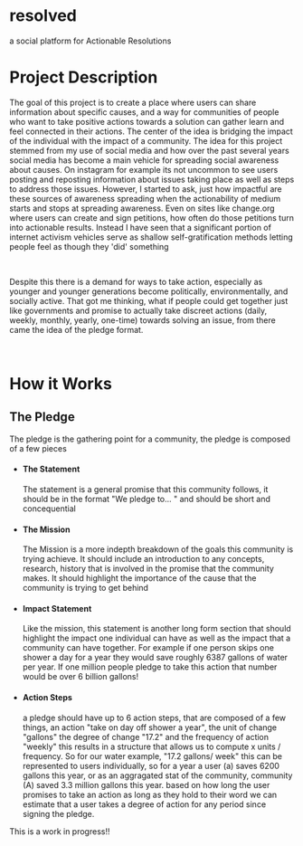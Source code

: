 # resolved
a social platform for Actionable Resolutions

<h1> Project Description </h1>
<p>
  The goal of this project is to create a place where users can share information about specific causes, and a way for communities of people who want to take 
  positive actions towards a solution can gather learn and feel connected in their actions. The center of the idea is bridging the impact of the individual with 
  the impact of a community. The idea for this project stemmed from my use of social media and how over the past several years social media has become a main vehicle
  for spreading social awareness about causes. On instagram for example its not uncommon to see users posting and reposting information about issues taking place
  as well as steps to address those issues. However, I started to ask, just how impactful are these sources of awareness spreading when the actionability of medium
  starts and stops at spreading awareness. Even on sites like change.org where users can create and sign petitions, how often do those petitions turn into actionable 
  results. Instead I have seen that a significant portion of internet activism vehicles serve as shallow self-gratification methods letting people feel as though they
  'did' something
</p>
<br />
<p>
  Despite this there is a demand for ways to take action, especially as younger and younger generations become politically, environmentally, and socially active. 
  That got me thinking, what if people could get together just like governments and promise to actually take discreet actions (daily, weekly, monthly, yearly, one-time)
  towards solving an issue, from there came the idea of the pledge format. 
</p>
<br />
<h1> How it Works </h1>
<h2>The Pledge</h2>
<p>
  The pledge is the gathering point for a community, the pledge is composed of a few pieces
  <ul>
    <li>
      <h4>The Statement</h4>
      <p> The statement is a general promise that this community follows, it should be in the format "We pledge to... " and should be short and concequential </p>
    </li>
    <li>
      <h4>The Mission</h4>
      <p> 
      The Mission is a more indepth breakdown of the goals this community is trying achieve. It should include an introduction to any concepts, research, history
      that is involved in the promise that the community makes. It should highlight the importance of the cause that the community is trying to get behind
      </p>
    </li>
    <li>
      <h4>Impact Statement</h4>
      <p> 
      Like the mission, this statement is another long form section that should highlight the impact one individual can have as well as the impact that a 
      community can have together. For example if one person skips one shower a day for a year they would save roughly 6387 gallons of water per year. If one million
      people pledge to take this action that number would be over 6 billion gallons!
      </p>
    </li>
    <li>
      <h4>Action Steps</h4>
      <p>
      a pledge should have up to 6 action steps, that are composed of a few things, an action "take on day off shower a year", the unit of change "gallons"
      the degree of change "17.2" and the frequency of action "weekly" this results in a structure that allows us to compute x units / frequency. So for our water
      example, "17.2 gallons/ week" this can be represented to users individually, so for a year a user (a) saves 6200 gallons this year, or as an aggragated stat of the 
      community, community (A) saved 3.3 million gallons this year. based on how long the user promises to take an action as long as they hold to their word we can 
      estimate that a user takes a degree of action for any period since signing the pledge.
      </p>
    </li>
  </ul>
</p>



This is a work in progress!!
